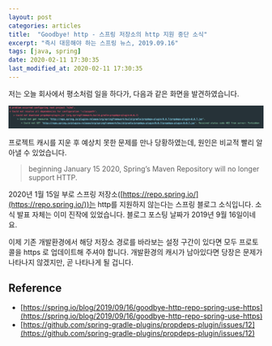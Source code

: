 ```yaml
---
layout: post
categories: articles
title:  "Goodbye! http - 스프링 저장소의 http 지원 중단 소식"
excerpt: "즉시 대응해야 하는 스프링 뉴스, 2019.09.16"
tags: [java, spring]
date: 2020-02-11 17:30:35
last_modified_at: 2020-02-11 17:30:35
---
```


저는 오늘 회사에서 평소처럼 일을 하다가, 다음과 같은 화면을 발견하였습니다.

![gradle error](/images/20200211_goodbye_http/gradle_error.png "gradle이 먹통이 되었다")

프로젝트 캐시를 지운 후 예상치 못한 문제를 만나 당황하였는데, 원인은 비교적 빨리 알아낼 수 있었습니다.

> beginning January 15 2020, Spring’s Maven Repository will no longer support HTTP.

2020년 1월 15일 부로 스프링 저장소([https://repo.spring.io/](https://repo.spring.io/))는 http를 지원하지 않는다는 스프링 블로그 소식입니다.
소식 발표 자체는 이미 진작에 있었습니다. 블로그 포스팅 날짜가 2019년 9월 16일이네요.

이제 기존 개발환경에서 해당 저장소 경로를 바라보는 설정 구간이 있다면 모두 프로토콜을 https 로 업데이트해 주셔야 합니다.
개발환경의 캐시가 남아있다면 당장은 문제가 나타나지 않겠지만,
곧 나타나게 될 겁니다.


## Reference

* ​[https://spring.io/blog/2019/09/16/goodbye-http-repo-spring-use-https](https://spring.io/blog/2019/09/16/goodbye-http-repo-spring-use-https)
* [https://github.com/spring-gradle-plugins/propdeps-plugin/issues/12](https://github.com/spring-gradle-plugins/propdeps-plugin/issues/12)
